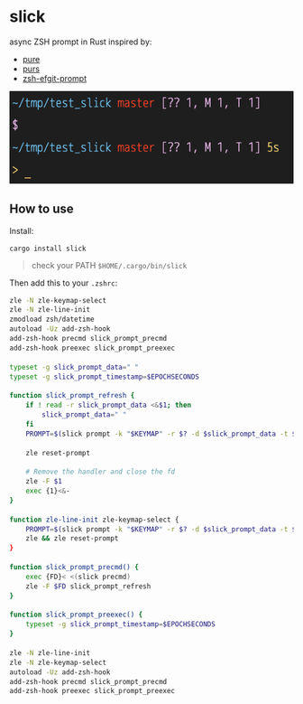 # slick

async ZSH prompt in Rust inspired by:

* [pure](https://github.com/sindresorhus/pure)
* [purs](https://github.com/xcambar/purs)
* [zsh-efgit-prompt](https://github.com/ericfreese/zsh-efgit-prompt)

![sreenshot](./prompt.png)

## How to use

Install:

    cargo install slick

> check your PATH `$HOME/.cargo/bin/slick`

Then add this to your `.zshrc`:

```sh
zle -N zle-keymap-select
zle -N zle-line-init
zmodload zsh/datetime
autoload -Uz add-zsh-hook
add-zsh-hook precmd slick_prompt_precmd
add-zsh-hook preexec slick_prompt_preexec

typeset -g slick_prompt_data=" "
typeset -g slick_prompt_timestamp=$EPOCHSECONDS

function slick_prompt_refresh {
    if ! read -r slick_prompt_data <&$1; then
        slick_prompt_data=" "
    fi
    PROMPT=$(slick prompt -k "$KEYMAP" -r $? -d $slick_prompt_data -t $slick_prompt_timestamp)

    zle reset-prompt

    # Remove the handler and close the fd
    zle -F $1
    exec {1}<&-
}

function zle-line-init zle-keymap-select {
    PROMPT=$(slick prompt -k "$KEYMAP" -r $? -d $slick_prompt_data -t $slick_prompt_timestamp)
    zle && zle reset-prompt
}

function slick_prompt_precmd() {
    exec {FD}< <(slick precmd)
    zle -F $FD slick_prompt_refresh
}

function slick_prompt_preexec() {
    typeset -g slick_prompt_timestamp=$EPOCHSECONDS
}

zle -N zle-line-init
zle -N zle-keymap-select
autoload -Uz add-zsh-hook
add-zsh-hook precmd slick_prompt_precmd
add-zsh-hook preexec slick_prompt_preexec
```
